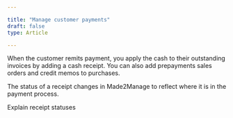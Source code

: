 ```yaml
---

title: "Manage customer payments"
draft: false
type: Article

---
```


When the customer remits payment, you apply the cash to their outstanding invoices by adding a cash receipt. You can also add prepayments sales orders and credit memos to purchases.

The status of a receipt changes in Made2Manage to reflect where it is in the payment process.

Explain receipt statuses

​